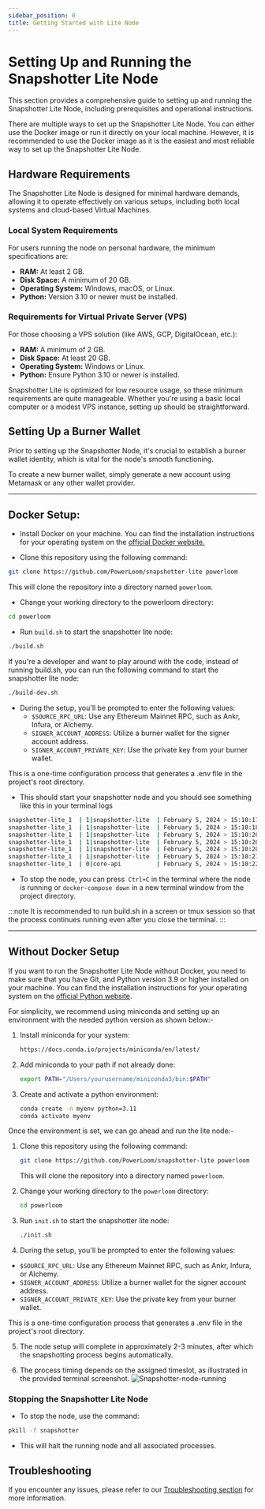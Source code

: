 ```yaml
---
sidebar_position: 0
title: Getting Started with Lite Node
---
```

# Setting Up and Running the Snapshotter Lite Node

This section provides a comprehensive guide to setting up and running the Snapshotter Lite Node, including prerequisites and operational instructions.

There are multiple ways to set up the Snapshotter Lite Node. You can either use the Docker image or run it directly on your local machine. However, it is recommended to use the Docker image as it is the easiest and most reliable way to set up the Snapshotter Lite Node.

## Hardware Requirements

The Snapshotter Lite Node is designed for minimal hardware demands, allowing it to operate effectively on various setups, including both local systems and cloud-based Virtual Machines.

### Local System Requirements

For users running the node on personal hardware, the minimum specifications are:

- **RAM:** At least 2 GB.
- **Disk Space:** A minimum of 20 GB.
- **Operating System:** Windows, macOS, or Linux.
- **Python:** Version 3.10 or newer must be installed.

### Requirements for Virtual Private Server (VPS)

For those choosing a VPS solution (like AWS, GCP, DigitalOcean, etc.):

- **RAM:** A minimum of 2 GB.
- **Disk Space:** At least 20 GB.
- **Operating System:** Windows or Linux.
- **Python:** Ensure Python 3.10 or newer is installed.

Snapshotter Lite is optimized for low resource usage, so these minimum requirements are quite manageable. Whether you're using a basic local computer or a modest VPS instance, setting up should be straightforward.

## Setting Up a Burner Wallet
Prior to setting up the Snapshotter Node, it's crucial to establish a burner wallet identity, which is vital for the node's smooth functioning.

To create a new burner wallet, simply generate a new account using Metamask or any other wallet provider.

---

## Docker Setup:

- Install Docker on your machine. You can find the installation instructions for your operating system on the [official Docker website.](https://docs.docker.com/get-docker/)

- Clone this repository using the following command:

```bash 
git clone https://github.com/PowerLoom/snapshotter-lite powerloom
```

This will clone the repository into a directory named `powerloom`.

- Change your working directory to the powerloom directory:

```bash
cd powerloom
```

- Run `build.sh` to start the snapshotter lite node:

```bash
./build.sh
```
If you're a developer and want to play around with the code, instead of running build.sh, you can run the following command to start the snapshotter lite node:

```bash
./build-dev.sh
```

- During the setup, you'll be prompted to enter the following values:
  - `$SOURCE_RPC_URL`: Use any Ethereum Mainnet RPC, such as Ankr, Infura, or Alchemy.
  - `SIGNER_ACCOUNT_ADDRESS`: Utilize a burner wallet for the signer account address.
  - `SIGNER_ACCOUNT_PRIVATE_KEY`: Use the private key from your burner wallet.

This is a one-time configuration process that generates a .env file in the project's root directory.

- This should start your snapshotter node and you should see something like this in your terminal logs

```bash
snapshotter-lite_1  | 1|snapshotter-lite  | February 5, 2024 > 15:10:17 | INFO | Current block: 2208370| {'module': 'EventDetector'}
snapshotter-lite_1  | 1|snapshotter-lite  | February 5, 2024 > 15:10:18 | DEBUG | Set source chain block time to 12.0| {'module': 'ProcessDistributor'}
snapshotter-lite_1  | 1|snapshotter-lite  | February 5, 2024 > 15:10:20 | INFO | Snapshotter enabled: True| {'module': 'ProcessDistributor'}
snapshotter-lite_1  | 1|snapshotter-lite  | February 5, 2024 > 15:10:20 | INFO | Snapshotter slot is set to 1| {'module': 'ProcessDistributor'}
snapshotter-lite_1  | 1|snapshotter-lite  | February 5, 2024 > 15:10:20 | INFO | Snapshotter enabled: True| {'module': 'ProcessDistributor'}
snapshotter-lite_1  | 1|snapshotter-lite  | February 5, 2024 > 15:10:21 | INFO | Snapshotter active: True| {'module': 'ProcessDistributor'}
snapshotter-lite_1  | 0|core-api          | February 5, 2024 > 15:10:22 | INFO | 127.0.0.1:59776 - "GET /health HTTP/1.1" 200 | {} 
```

- To stop the node, you can press` Ctrl+C` in the terminal where the node is running or `docker-compose down` in a new terminal window from the project directory.

:::note
It is recommended to run build.sh in a screen or tmux session so that the process continues running even after you close the terminal.
:::

---
## Without Docker Setup


If you want to run the Snapshotter Lite Node without Docker, you need to make sure that you have Git, and Python version 3.9 or higher installed on your machine. You can find the installation instructions for your operating system on the [official Python website](https://www.python.org/downloads/).

For simplicity, we recommend using miniconda and setting up an environment with the needed python version as shown below:-
1. Install miniconda for your system:
   ```bash
   https://docs.conda.io/projects/miniconda/en/latest/
   ```
  
2. Add miniconda to your path if not already done:
   ```bash
   export PATH="/Users/yourusername/miniconda3/bin:$PATH"
   ```

3. Create and activate a python environment:
   ```bash
   conda create -n myenv python=3.11
   conda activate myenv
   ```

Once the environment is set, we can go ahead and run the lite node:-

1. Clone this repository using the following command:
   ```bash
   git clone https://github.com/PowerLoom/snapshotter-lite powerloom
   ```
    This will clone the repository into a directory named `powerloom`.
  
2. Change your working directory to the `powerloom` directory:
   ```bash
   cd powerloom
   ```

3. Run `init.sh` to start the snapshotter lite node:
   ```bash
   ./init.sh
   ```

4. During the setup, you'll be prompted to enter the following values:
  - `$SOURCE_RPC_URL`: Use any Ethereum Mainnet RPC, such as Ankr, Infura, or Alchemy.
  - `SIGNER_ACCOUNT_ADDRESS`: Utilize a burner wallet for the signer account address.
  - `SIGNER_ACCOUNT_PRIVATE_KEY`: Use the private key from your burner wallet.

This is a one-time configuration process that generates a .env file in the project's root directory.

5. The node setup will complete in approximately 2-3 minutes, after which the snapshotting process begins automatically.

6. The process timing depends on the assigned timeslot, as illustrated in the provided terminal screenshot.
  ![Snapshotter-node-running](/images/snapshotter-node-running-terminal.png)

### Stopping the Snapshotter Lite Node

  - To stop the node, use the command:
  ```bash
  pkill -f snapshotter
  ```
  - This will halt the running node and all associated processes. 

## Troubleshooting

If you encounter any issues, please refer to our [Troubleshooting section](./Troubleshooting.md) for more information. 